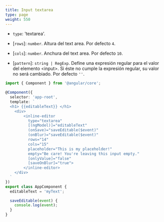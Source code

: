 ```yaml
---
title: Input textarea
type: page
weight: 550
---
```


*  `type`: 'textarea'.

* \[`rows`]: `number`. Altura del text area. Por defecto `4`.

* \[`cols`]: `number`. Anchura del text area. Por defecto `10`.

* \[`pattern`]: `string | RegExp`.  Define una expresión regular para el valor del elemento \<input>. Si éste no cumple la expresión regular, su valor no será cambiado. Por defecto `''`.

<!--more-->

``` typescript
import { Component } from '@angular/core';

@Component({
  selector: 'app-root',
  template: `
  <h1> {{editableText}} </h1>
    <div>
        <inline-editor 
          type="textarea" 
          [(ngModel)]="editableText" 
          (onSave)="saveEditable($event)" 
          (onBlur)="saveEditable($event)"
          rows="14"
          cols="15"
          placeholder="This is my placeholder!"
          empty="Be care! You're leaving this input empty."
          [onlyValue]="false"
          [saveOnBlur]="true">
        </inline-editor>
    </div>
  `
})
export class AppComponent {
  editableText = 'myText';

  saveEditable(event) {
    console.log(event);
  }
}

```

